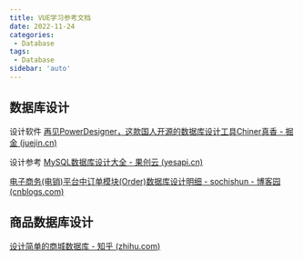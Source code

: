 ```yaml
---
title: VUE学习参考文档
date: 2022-11-24
categories:
 - Database
tags:
 - Database
sidebar: 'auto'
---
```



## 数据库设计

设计软件
[再见PowerDesigner，这款国人开源的数据库设计工具Chiner真香 - 掘金 (juejin.cn)](https://juejin.cn/post/7033291572988870693)

设计参考
[MySQL数据库设计大全 - 果创云 (yesapi.cn)](https://open.yesapi.cn/list.html)

[电子商务(电销)平台中订单模块(Order)数据库设计明细 - sochishun - 博客园 (cnblogs.com)](https://www.cnblogs.com/sochishun/p/7040628.html)


## 商品数据库设计
[设计简单的商城数据库 - 知乎 (zhihu.com)](https://zhuanlan.zhihu.com/p/27956111)